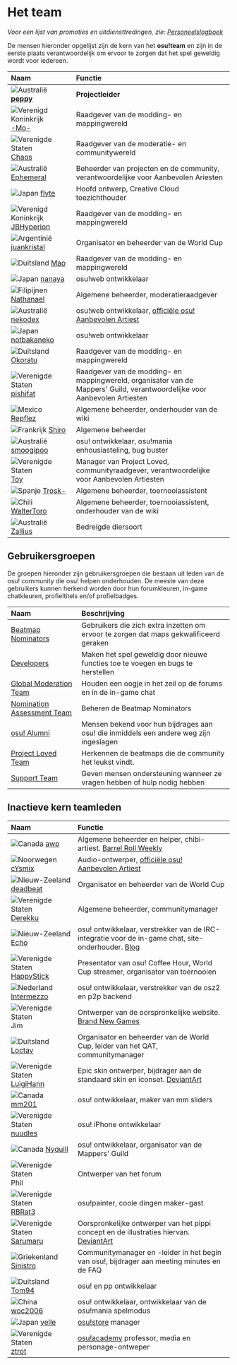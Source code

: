 # Het team

*Voor een lijst van promoties en uitdiensttredingen, zie: [Personeelslogboek](/wiki/Staff_Log)*

De mensen hieronder opgelijst zijn de kern van het **osu!team** en zijn in de eerste plaats verantwoordelijk om ervoor te zorgen dat het spel geweldig wordt voor iedereen.

| Naam                                                          | Functie                                                                                                                    |
|:------------------------------------------------------------- |:-------------------------------------------------------------------------------------------------------------------------- |
| ![][flag_AU] **[peppy](https://osu.ppy.sh/users/2)**          | **Projectleider**                                                                                                          |
| ![][flag_GB] [-Mo-](https://osu.ppy.sh/users/2202163)         | Raadgever van de modding- en mappingwereld                                                                                 |
| ![][flag_US] [Chaos](https://osu.ppy.sh/users/2628870)        | Raadgever van de moderatie- en communitywereld                                                                             |
| ![][flag_AU] [Ephemeral](https://osu.ppy.sh/users/102335)     | Beheerder van projecten en de community, verantwoordelijke voor Aanbevolen Ariesten                                        |
| ![][flag_JP] [flyte](https://osu.ppy.sh/users/3103765)        | Hoofd ontwerp, Creative Cloud toezichthouder                                                                               |
| ![][flag_GB] [JBHyperion](https://osu.ppy.sh/users/4879508)   | Raadgever van de modding- en mappingwereld                                                                                 |
| ![][flag_AR] [juankristal](https://osu.ppy.sh/users/443656)   | Organisator en beheerder van de World Cup                                                                                  |
| ![][flag_DE] [Mao](https://osu.ppy.sh/users/2204515)          | Raadgever van de modding- en mappingwereld                                                                                 |
| ![][flag_JP] [nanaya](https://osu.ppy.sh/users/2387883)       | osu!web ontwikkelaar                                                                                                       |
| ![][flag_PH] [Nathanael](https://osu.ppy.sh/users/2295078)    | Algemene beheerder, moderatieraadgever                                                                                     |
| ![][flag_AU] [nekodex](https://osu.ppy.sh/users/102)          | osu!web ontwikkelaar, [officiële osu! Aanbevolen Artiest](https://osu.ppy.sh/beatmaps/artists/1)                           |
| ![][flag_JP] [notbakaneko](https://osu.ppy.sh/users/10751776) | osu!web ontwikkelaar                                                                                                       |
| ![][flag_DE] [Okoratu](https://osu.ppy.sh/users/1623405)      | Raadgever van de modding- en mappingwereld                                                                                 |
| ![][flag_US] [pishifat](https://osu.ppy.sh/users/3178418)     | Raadgever van de modding- en mappingwereld, organisator van de Mappers' Guild, verantwoordelijke voor Aanbevolen Artiesten |
| ![][flag_MX] [Repflez](https://osu.ppy.sh/users/201392)       | Algemene beheerder, onderhouder van de wiki                                                                                |
| ![][flag_FR] [Shiro](https://osu.ppy.sh/users/113005)         | Algemene beheerder                                                                                                         |
| ![][flag_AU] [smoogipoo](https://osu.ppy.sh/users/1040328)    | osu! ontwikkelaar, osu!mania enhousiasteling, bug buster                                                                   |
| ![][flag_US] [Toy](https://osu.ppy.sh/users/2757689)          | Manager van Project Loved, communityraadgever, verantwoordelijke voor Aanbevolen Artiesten                                 |
| ![][flag_ES] [Trosk-](https://osu.ppy.sh/users/3469385)       | Algemene beheerder, toernooiassistent                                                                                      |
| ![][flag_CL] [WalterToro](https://osu.ppy.sh/users/5281416)   | Algemene beheerder, toernooiassistent, onderhouder van de wiki                                                             |
| ![][flag_AU] [Zallius](https://osu.ppy.sh/users/55)           | Bedreigde diersoort                                                                                                        |

## Gebruikersgroepen

De groepen hieronder zijn gebruikersgroepen die bestaan uit leden van de osu! community die osu! helpen onderhouden. De meeste van deze gebruikers kunnen herkend worden door hun forumkleuren, in-game chatkleuren, profieltitels en/of profielbadges.

| Naam                                                     | Beschrijving                                                                           |
|:-------------------------------------------------------- |:-------------------------------------------------------------------------------------- |
| [Beatmap Nominators](Beatmap_Nominators)                 | Gebruikers die zich extra inzetten om ervoor te zorgen dat maps gekwalificeerd geraken |
| [Developers](Developers)                                 | Maken het spel geweldig door nieuwe functies toe te voegen en bugs te herstellen       |
| [Global Moderation Team](Global_Moderation_Team)         | Houden een oogje in het zeil op de forums en in de in-game chat                        |
| [Nomination Assessment Team](Nomination_Assessment_Team) | Beheren de Beatmap Nominators                                                          |
| [osu! Alumni](osu!_Alumni)                               | Mensen bekend voor hun bijdrages aan osu! die inmiddels een andere weg zijn ingeslagen |
| [Project Loved Team](Project_Loved_Team)                 | Herkennen de beatmaps die de community het leukst vindt.                               |
| [Support Team](Support_Team)                             | Geven mensen ondersteuning wanneer ze vragen hebben of hulp nodig hebben               |

## Inactieve kern teamleden

| Naam                                                       | Functie                                                                                                                    |
|:---------------------------------------------------------- |:-------------------------------------------------------------------------------------------------------------------------- |
| ![][flag_CA] [awp](https://osu.ppy.sh/users/2650)          | Algemene beheerder en helper, chibi-artiest. [Barrel Roll Weekly](http://brw.twinkfish.com/)                               |
| ![][flag_NO] [cYsmix](https://osu.ppy.sh/users/272870)     | Audio-ontwerper, [officiële osu! Aanbevolen Artiest](https://osu.ppy.sh/beatmaps/artists/2)                                |
| ![][flag_NZ] [deadbeat](https://osu.ppy.sh/users/128370)   | Organisator en beheerder van de World Cup                                                                                  |
| ![][flag_US] [Derekku](https://osu.ppy.sh/users/91341)     | Algemene beheerder, communitymanager                                                                                       |
| ![][flag_NZ] [Echo](https://osu.ppy.sh/users/431)          | osu! ontwikkelaar, verstrekker van de IRC-integratie voor de in-game chat, site-onderhouder. [Blog](http://blog.echo.sh/)  |
| ![][flag_US] [HappyStick](https://osu.ppy.sh/users/256802) | Presentator van osu! Coffee Hour, World Cup streamer, organisator van toernooien                                           |
| ![][flag_NL] [Intermezzo](https://osu.ppy.sh/users/136842) | osu! ontwikkelaar, verstrekker van de osz2 en p2p backend                                                                  |
| ![][flag_US] Jim                                           | Ontwerper van de oorspronkelijke website. [Brand New Games](http://www.bravegamer.com/)                                    |
| ![][flag_DE] [Loctav](https://osu.ppy.sh/users/71366)      | Organisator en beheerder van de World Cup, leider van het QAT, communitymanager                                            |
| ![][flag_US] [LuigiHann](https://osu.ppy.sh/users/1079)    | Epic skin ontwerper, bijdrager aan de standaard skin en iconset. [DeviantArt](https://luigihann.deviantart.com/)           |
| ![][flag_CA] [mm201](https://osu.ppy.sh/users/30655)       | osu! ontwikkelaar, maker van mm sliders                                                                                    |
| ![][flag_US] [nuudles](https://osu.ppy.sh/users/21312)     | osu! iPhone ontwikkelaar                                                                                                   |
| ![][flag_CA] [Nyquill](https://osu.ppy.sh/users/682935)    | osu! ontwikkelaar, organisator van de Mappers' Guild                                                                       |
| ![][flag_US] Phil                                          | Ontwerper van het forum                                                                                                    |
| ![][flag_US] [RBRat3](https://osu.ppy.sh/users/307202)     | osu!painter, coole dingen maker-gast                                                                                       |
| ![][flag_US] [Sarumaru](https://osu.ppy.sh/users/9427)     | Oorspronkelijke ontwerper van het pippi concept en de illustraties hiervan. [DeviantArt](https://sarumaru.deviantart.com/) |
| ![][flag_GR] [Sinistro](https://osu.ppy.sh/users/5530)     | Communitymanager en -leider in het begin van osu!, bijdrager aan meeting minutes en de FAQ                                 |
| ![][flag_DE] [Tom94](https://osu.ppy.sh/users/1857058)     | osu! en pp ontwikkelaar                                                                                                    |
| ![][flag_CN] [woc2006](https://osu.ppy.sh/users/1105845)   | osu! ontwikkelaar, ontwikkelaar van de osu!mania spelmodus                                                                 |
| ![][flag_JP] [yelle](https://osu.ppy.sh/users/4916903)     | [osu!store](https://osu.ppy.sh/store/listing) manager                                                                      |
| ![][flag_US] [ztrot](https://osu.ppy.sh/users/6347)        | [osu!academy](/wiki/osu!academy) professor, media en personage-ontweper                                                    |

[flag_AR]: /wiki/shared/flag/AR.gif "Argentinië"
[flag_AU]: /wiki/shared/flag/AU.gif "Australië"
[flag_CA]: /wiki/shared/flag/CA.gif "Canada"
[flag_CL]: /wiki/shared/flag/CL.gif "Chili"
[flag_CN]: /wiki/shared/flag/CN.gif "China"
[flag_DE]: /wiki/shared/flag/DE.gif "Duitsland"
[flag_ES]: /wiki/shared/flag/ES.gif "Spanje"
[flag_FR]: /wiki/shared/flag/FR.gif "Frankrijk"
[flag_GB]: /wiki/shared/flag/GB.gif "Verenigd Koninkrijk"
[flag_GR]: /wiki/shared/flag/GR.gif "Griekenland"
[flag_JP]: /wiki/shared/flag/JP.gif "Japan"
[flag_MX]: /wiki/shared/flag/MX.gif "Mexico"
[flag_NL]: /wiki/shared/flag/NL.gif "Nederland"
[flag_NO]: /wiki/shared/flag/NO.gif "Noorwegen"
[flag_NZ]: /wiki/shared/flag/NZ.gif "Nieuw-Zeeland"
[flag_PH]: /wiki/shared/flag/PH.gif "Filipijnen"
[flag_US]: /wiki/shared/flag/US.gif "Verenigde Staten"